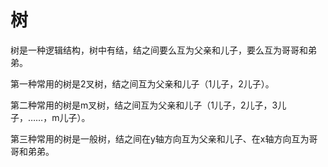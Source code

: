# 树

树是一种逻辑结构，树中有结，结之间要么互为父亲和儿子，要么互为哥哥和弟弟。

第一种常用的树是2叉树，结之间互为父亲和儿子（1儿子，2儿子）。

第二种常用的树是m叉树，结之间互为父亲和儿子（1儿子，2儿子，3儿子，……，m儿子）。

第三种常用的树是一般树，结之间在y轴方向互为父亲和儿子、在x轴方向互为哥哥和弟弟。
